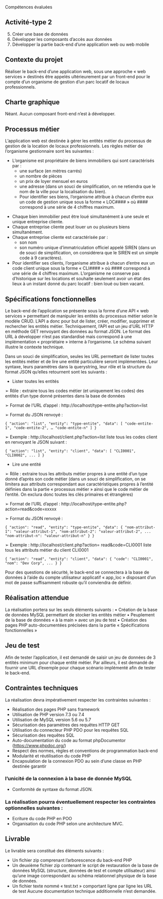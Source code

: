 Compétences évaluées

## Activité-type 2

5. Créer une base de données
6. Développer les composants d’accès aux données
7. Développer la partie back-end d’une application web ou web mobile

## Contexte du projet

Réaliser le back-end d’une application web, sous une approche « web services » destinés
être appelés ultérieurement par un front-end pour le compte d’un organisme de gestion
d’un parc locatif de locaux professionnels.

## Charte graphique

Néant. Aucun composant front-end n’est à développer.

## Processus métier

L’application web est destinée à gérer les entités métier du processus de gestion de la
location de locaux professionnels. Les règles métier de l’organisme gestionnaire sont les
suivantes :

- L’organisme est propriétaire de biens immobiliers qui sont caractérisés par :
  - une surface (en mètres carrés)
  - un nombre de pièces
  - un prix de loyer mensuel en euros
  - une adresse (dans un souci de simplification, on ne retiendra que le nom de la
    ville pour la localisation du bien).
  - Pour identifier ses biens, l’organisme attribue à chacun d’entre eux un code de
    gestion unique sous la forme « LOC#### » où #### correspond à une série de 4
    chiffres maximum.

* Chaque bien immobilier peut être loué simultanément à une seule et unique
  entreprise cliente.
* Chaque entreprise cliente peut louer un ou plusieurs biens simultanément.
* Chaque entreprise cliente est caractérisée par :
  - son nom
  - son numéro unique d’immatriculation officiel appelé SIREN (dans un de souci de
    simplification, on considérera que le SIREN est un simple code à 9 caractères).
* Pour identifier ses clients, l’organisme attribue à chacun d’entre eux un code client
  unique sous la forme « CLI#### » où #### correspond à une série de 4 chiffres
  maximum.
  L’organisme ne conserve pas d’historique sur les locations et souhaite seulement avoir un
  état des lieux à un instant donné du parc locatif : bien loué ou bien vacant.

## Spécifications fonctionnelles

Le back-end de l’application se présente sous la forme d’une API « web services »
permettant de manipuler les entités du processus métier selon le modèle CRUD. L’API a
donc pour but de lister, créer, modifier, supprimer et rechercher les entités métier.
Techniquement, l’API est un jeu d’URL HTTP en méthode GET renvoyant des données au
format JSON. Le format des URL à développer n’est pas standardisé mais correspond à
une implémentation « propriétaire » interne à l’organisme. Le schéma suivant illustre le
contexte technique.

Dans un souci de simplification, seules les URL permettant de lister toutes les entités
métier et de lire une entité particulière seront implémentées. Leur syntaxe, leurs
paramètres dans la querystring, leur rôle et la structure du format JSON qu’elles
retournent sont les suivants :

- Lister toutes les entités

➢ Rôle : extraire tous les codes métier (et uniquement les codes) des entités d’un type donné présentes dans la base de données

➢ Format de l’URL d’appel : http://localhost/type-entite.php?action=list

➢ Format du JSON renvoyé :

`{ "action": "list", "entity": "type-entite", "data": [ "code-entite-1", "code-entite-2", … "code-entite-n" ] }`

➢ Exemple : http://localhost/client.php?action=list liste tous les codes client en
renvoyant le JSON suivant :

`{ "action": "list", "entity": "client", "data": [ "CLI0001", "CLI0002", ... ] }`

- Lire une entité

➢ Rôle : extraire tous les attributs métier propres à une entité d’un type donné d’après
son code métier (dans un souci de simplification, on se limitera aux attributs
correspondant aux caractéristiques propres à l’entité définies dans la partie
« processus métier » ainsi que le code métier de l’entité. On exclura donc toutes les
clés primaires et étrangères)

➢ Format de l’URL d’appel : http://localhost/type-entite.php?action=read&code=xxxxx

➢ Format du JSON renvoyé :

`{ "action": "read", "entity": "type-entite", "data": { "nom-attribut-1": "valeur-attribut-1", "nom-attribut-2": "valeur-attribut-2", ... "nom-attribut-n": "valeur-attribut-n" } }`

➢ Exemple : http://localhost/client.php?action= read&code=CLI0001 liste tous les
attributs métier du client CLI0001

`{ "action": "read", "entity": "client", "data": { "code": "CLI0001", "nom": "Dev Corp", ... } }`

Pour des questions de sécurité, le back-end se connectera à la base de données à l’aide
du compte utilisateur applicatif « app_loc » disposant d’un mot de passe suffisamment
robuste qu’il conviendra de définir.

## Réalisation attendue

La réalisation portera sur les seuls éléments suivants :
• Création de la base de données MySQL permettant de stocker les entités métier
• Peuplement de la base de données « à la main » avec un jeu de test
• Création des pages PHP auto-documentées précisées dans la partie
« Spécifications fonctionnelles »

## Jeu de test

Afin de tester l’application, il est demandé de saisir un jeu de données de 3 entités
minimum pour chaque entité métier.
Par ailleurs, il est demandé de fournir une URL d’exemple pour chaque scénario
implémenté afin de tester le back-end.

## Contraintes techniques

La réalisation devra impérativement respecter les contraintes suivantes :

- Réalisation des pages PHP sans framework
- Utilisation de PHP version 7.3 ou 7.4
- Utilisation de MySQL version 5.6 ou 5.7
- Sécurisation des paramètres des requêtes HTTP GET
- Utilisation du connecteur PHP PDO pour les requêtes SQL
- Sécurisation des requêtes SQL
- Auto-documentation du code au format phpDocumentor (https://www.phpdoc.org/)
- Respect des normes, règles et conventions de programmation back-end
- Modularité et réutilisation du code PHP
- Encapsulation de la connexion PDO au sein d’une classe en PHP destinée garantir

### l’unicité de la connexion à la base de donnée MySQL

- Conformité de syntaxe du format JSON.

### La réalisation pourra éventuellement respecter les contraintes optionnelles suivantes :

- Ecriture du code PHP en POO
- Organisation du code PHP selon une architecture MVC.

## Livrable

Le livrable sera constitué des éléments suivants :

- Un fichier zip comprenant l’arborescence du back-end PHP
- Un deuxième fichier zip contenant le script de restauration de la base de données
  MySQL (structure, données de test et compte utilisateur) ainsi qu’une image
  correspondant au schéma relationnel physique de la base de données.
- Un fichier texte nommé « test.txt » comportant ligne par ligne les URL de test
  Aucune documentation technique additionnelle n’est demandée.
